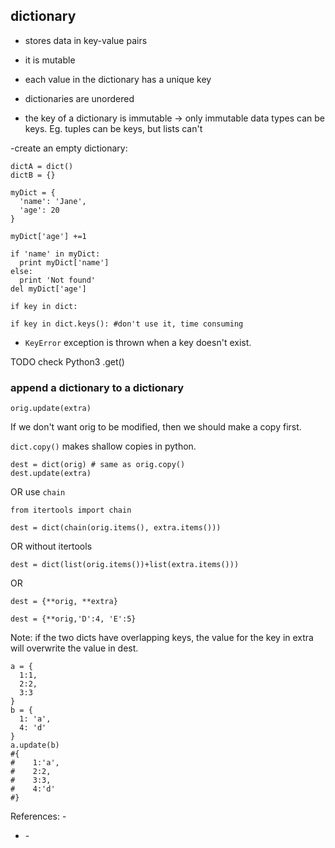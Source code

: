 ## dictionary

- stores data in key-value pairs
- it is mutable
- each value in the dictionary has a unique key
- dictionaries are unordered

- the key of a dictionary is immutable -> only immutable data types can be keys. Eg. tuples can be keys, but lists can't

-create an empty dictionary:
```
dictA = dict()
dictB = {}
```

```
myDict = {
  'name': 'Jane',
  'age': 20
}

myDict['age'] +=1

if 'name' in myDict:
  print myDict['name']
else:
  print 'Not found'
del myDict['age']
```

```
if key in dict:
```

```
if key in dict.keys(): #don't use it, time consuming
```

- ```KeyError``` exception is thrown when a key doesn't exist.

TODO check Python3 .get()

### append a dictionary to a dictionary

```
orig.update(extra)
```

If we don't want orig to be modified, then we should make a copy first.

```dict.copy()``` makes shallow copies in python.

```
dest = dict(orig) # same as orig.copy()
dest.update(extra)
```
OR use ```chain```
```
from itertools import chain

dest = dict(chain(orig.items(), extra.items()))
```
OR without itertools

```
dest = dict(list(orig.items())+list(extra.items()))
```
OR

```
dest = {**orig, **extra}
```
```
dest = {**orig,'D':4, 'E':5}
```
Note: if the two dicts have overlapping keys, the value for the key in extra will overwrite the value in dest.

```
a = {
  1:1,
  2:2,
  3:3
}
b = {
  1: 'a',
  4: 'd'
}
a.update(b)
#{
#    1:'a',
#    2:2,
#    3:3,
#    4:'d'
#}
```

References:
-[](https://stackoverflow.com/questions/10116518/im-getting-key-error-in-python)
- [](https://stackoverflow.com/questions/9285086/access-dict-key-and-return-none-if-doesnt-exist)
-[](https://stackoverflow.com/questions/8930915/append-dictionary-to-a-dictionary)
